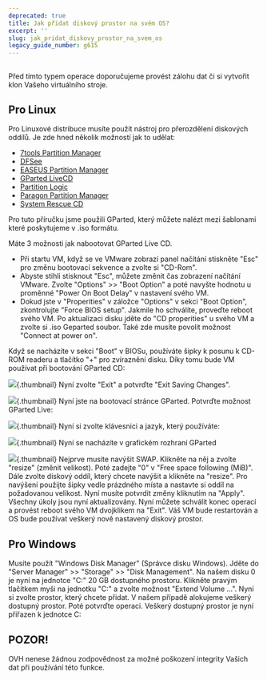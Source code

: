 ```yaml
---
deprecated: true
title: Jak přidat diskový prostor na svém OS?
excerpt: ''
slug: jak_pridat_diskovy_prostor_na_svem_os
legacy_guide_number: g615
---
```



## 
Před tímto typem operace doporučujeme provést zálohu dat či si vytvořit klon Vašeho virtuálního stroje.


## Pro Linux
Pro Linuxové distribuce musíte použít nástroj pro přerozdělení diskových oddílů. Je zde hned několik možností jak to udělat:


- [7tools Partition Manager](http://www.7tools.com/pm/index.htm)
- [DFSee](http://www.dfsee.com/dfsee/index.php)
- [EASEUS Partition Manager](http://www.partition-tool.com)
- [GParted LiveCD](http://gparted.sourceforge.net/livecd.php)
- [Partition Logic](http://partitionlogic.org.uk)
- [Paragon Partition Manager](http://www.partition-manager.com)
- [System Rescue CD](http://www.sysresccd.org/Main_Page)


Pro tuto příručku jsme použili GParted, který můžete nalézt mezi šablonami které poskytujeme v .iso formátu.

Máte 3 možnosti jak nabootovat GParted Live CD.

- Při startu VM, když se ve VMware zobrazí panel načítání stiskněte "Esc" pro změnu bootovací sekvence a zvolte si "CD-Rom".
- Abyste stihli stisknout "Esc", můžete změnit čas zobrazení načítání VMware. Zvolte "Options" >> "Boot Option" a poté navyšte hodnotu u proměnné "Power On Boot Delay" v nastavení svého VM.
- Dokud jste v "Properities" v záložce "Options" v sekci "Boot Option", zkontrolujte "Force BIOS setup". Jakmile ho schválíte, proveďte reboot svého VM. Po aktualizaci disku jděte do "CD properities" u svého VM a zvolte si .iso Geparted soubor. Také zde musíte povolit možnost "Connect at power on".


Když se nacházíte v sekci "Boot" v BIOSu, používáte šipky k posunu k CD-ROM readeru a tlačítko "+" pro zvíraznění disku. Díky tomu bude VM používat při bootování GParted CD:

![](images/img_126.jpg){.thumbnail}
Nyní zvolte "Exit" a potvrďte "Exit Saving Changes".

![](images/img_127.jpg){.thumbnail}
Nyní jste na bootovací stránce GParted. Potvrďte možnost GParted Live:

![](images/img_128.jpg){.thumbnail}
Nyní si zvolte klávesnici a jazyk, který používáte:

![](images/img_129.jpg){.thumbnail}
Nyní se nacházíte v grafickém rozhraní GParted

![](images/img_130.jpg){.thumbnail}
Nejprve musíte navýšit SWAP. Klikněte na něj a zvolte "resize" (změnit velikost). Poté zadejte "0" v "Free space following (MiB)". Dále zvolte diskový oddíl, který chcete navýšit a klikněte na "resize". Pro navýšení použijte šipky vedle prázdného místa a nastavte si oddíl na požadovanou velikost. Nyní musíte potvrdit změny kliknutím na "Apply". Všechny úkoly jsou nyní aktualizovány.
Nyní můžete schválit konec operací a provést reboot svého VM dvojklikem na "Exit".
Váš VM bude restartován a OS bude používat veškerý nově nastavený diskový prostor.


## Pro Windows
Musíte použít "Windows Disk Manager" (Správce disku Windows). Jděte do "Server Manager" >> "Storage" >> "Disk Management". Na našem disku 0 je nyní na jednotce "C:" 20 GB dostupného prostoru. Klikněte pravým tlačítkem myši na jednotku "C:" a zvolte možnost "Extend Volume ...".
Nyní si zvolte prostor, který chcete přidat. V našem případě alokujeme veškerý dostupný prostor. Poté potvrďte operaci. Veškerý dostupný prostor je nyní přiřazen k jednotce C:

## POZOR!
OVH nenese žádnou zodpovědnost za možné poškození integrity Vašich dat při používání této funkce.

